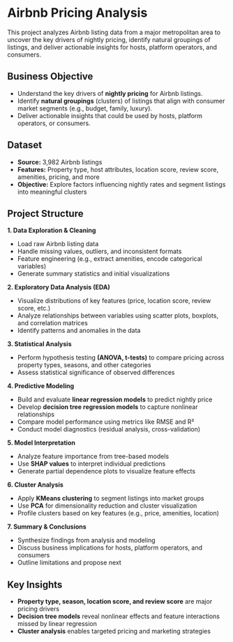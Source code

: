 # Airbnb Pricing Analysis
This project analyzes Airbnb listing data from a major metropolitan area to uncover the key drivers of nightly pricing, identify natural groupings of listings, and deliver actionable insights for hosts, platform operators, and consumers.

## Business Objective
- Understand the key drivers of **nightly pricing** for Airbnb listings.
- Identify **natural groupings** (clusters) of listings that align with consumer market segments (e.g., budget, family, luxury).
- Deliver actionable insights that could be used by hosts, platform operators, or consumers.

## Dataset
- **Source:** 3,982 Airbnb listings
- **Features:** Property type, host attributes, location score, review score, amenities, pricing, and more
- **Objective:** Explore factors influencing nightly rates and segment listings into meaningful clusters

## Project Structure

**1. Data Exploration & Cleaning**
  - Load raw Airbnb listing data
  - Handle missing values, outliers, and inconsistent formats
  - Feature engineering (e.g., extract amenities, encode categorical variables)
  - Generate summary statistics and initial visualizations

**2. Exploratory Data Analysis (EDA)**
  - Visualize distributions of key features (price, location score, review score, etc.)
  - Analyze relationships between variables using scatter plots, boxplots, and correlation matrices
  - Identify patterns and anomalies in the data

**3. Statistical Analysis**
  - Perform hypothesis testing **(ANOVA, t-tests)** to compare pricing across property types, seasons, and other categories
  - Assess statistical significance of observed differences

**4. Predictive Modeling**
  - Build and evaluate **linear regression models** to predict nightly price
  - Develop **decision tree regression models** to capture nonlinear relationships
  - Compare model performance using metrics like RMSE and R²
  - Conduct model diagnostics (residual analysis, cross-validation)

**5. Model Interpretation**
  - Analyze feature importance from tree-based models
  - Use **SHAP values** to interpret individual predictions
  - Generate partial dependence plots to visualize feature effects

**6. Cluster Analysis**
  - Apply **KMeans clustering** to segment listings into market groups
  - Use **PCA** for dimensionality reduction and cluster visualization
  - Profile clusters based on key features (e.g., price, amenities, location)

**7. Summary & Conclusions**
  - Synthesize findings from analysis and modeling
  - Discuss business implications for hosts, platform operators, and consumers
  - Outline limitations and propose next

## Key Insights
- **Property type, season, location score, and review score** are major pricing drivers
- **Decision tree models** reveal nonlinear effects and feature interactions missed by linear regression
- **Cluster analysis** enables targeted pricing and marketing strategies